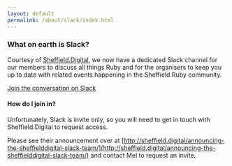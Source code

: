 ```yaml
---
layout: default
permalink: /about/slack/index.html
---
```


### What on earth is Slack?

Courtesy of [Sheffield.Digital](http://sheffield.digital/), we now have a dedicated Slack channel for our members to discuss all things Ruby
and for the organisers to keep you up to date with related events happening in the Sheffield Ruby community.

<div class="slack-button">
  <a href="https://sheffielddigital.slack.com/messages/sheffieldruby" class="button">
    <span class="fa fa-slack"></span> Join the conversation on Slack
  </a>
</div>

#### How do I join in?

Unfortunately, Slack is invite only, so you will need to get in touch with Sheffield.Digital to request access.

Please see their announcement over at [http://sheffield.digital/announcing-the-sheffielddigital-slack-team/](http://sheffield.digital/announcing-the-sheffielddigital-slack-team/)
and contact Mel to request an invite.
